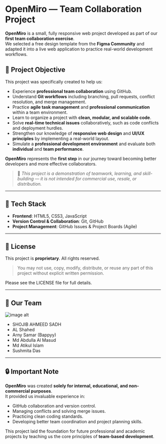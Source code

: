 # OpenMiro — Team Collaboration Project

**OpenMiro** is a small, fully responsive web project developed as part of our **first team collaboration exercise**.  
We selected a free design template from the **Figma Community** and adapted it into a live web application to practice real-world development workflows.

## 🎯 Project Objective

This project was specifically created to help us:

- Experience **professional team collaboration** using GitHub.
- Understand **Git workflows** including branching, pull requests, conflict resolution, and merge management.
- Practice **agile task management** and **professional communication** within a team environment.
- Learn to organize a project with **clean, modular, and scalable code**.
- Solve **real-time technical issues** collaboratively, such as code conflicts and deployment hurdles.
- Strengthen our knowledge of **responsive web design** and **UI/UX principles** by implementing a real-world layout.
- Simulate a **professional development environment** and evaluate both **individual** and **team performance**.

**OpenMiro** represents the **first step** in our journey toward becoming better developers and more effective collaborators.

> 🔔 *This project is a demonstration of teamwork, learning, and skill-building — it is not intended for commercial use, resale, or distribution.*

---

## 📌 Tech Stack

- **Frontend**: HTML5, CSS3, JavaScript
- **Version Control & Collaboration**: Git, GitHub
- **Project Management**: GitHub Issues & Project Boards (Agile)

---

## 🚫 License

This project is **proprietary**. All rights reserved.

> You may not use, copy, modify, distribute, or reuse any part of this project without explicit written permission.

Please see the LICENSE file for full details.

---

## 👥 Our Team


![image alt](https://avatars.githubusercontent.com/u/57950204?v=4)
- SHOJIB AHMEED SADH
- AL Shahed
- Arny Samar (Bappyy)
- Md Abdulla Al Masud
- Md Atikul Islam
- Sushmita Das


---

## 🔒 Important Note

**OpenMiro** was created **solely for internal, educational, and non-commercial purposes**.  
It provided us invaluable experience in:

- GitHub collaboration and version control.
- Managing conflicts and solving merge issues.
- Practicing clean coding standards.
- Developing better team coordination and project planning skills.

This project laid the foundation for future professional and academic projects by teaching us the core principles of **team-based development**.
